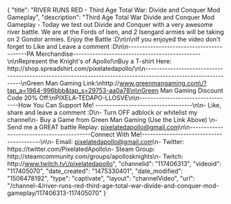 {
    "title": "RIVER RUNS RED - Third Age Total War: Divide and Conquer Mod Gameplay",
    "description": "Third Age Total War Divide and Conquer Mod Gameplay - Today we test out Divide and Conquer with a very awesome river battle.  We are at the Fords of Isen, and 2 Isengard armies will be taking on 2 Gondor armies.  Enjoy the Battle :D\n\n\nIf you enjoyed the video don't forget to Like and Leave a comment :D\n\n-----------------------------------------PA Merchandise----------------------------------------------\n\nRepresent the Knight's of Apollo!\nBuy a T-shirt Here: http:\/\/shop.spreadshirt.com\/pixelatedapollo\/\n\n---------------------------------------------------------------------------------------------------------------\nGreen Man Gaming Link:\nhttp:\/\/www.greenmangaming.com\/?tap_a=1964-996bbb&tap_s=29753-aa0a78\n\nGreen Man Gaming Discount Code 20% Off:\nPIXELA-TEDAPO-LLOSVE\n\n----------------------------------How You Can Support Me! -----------------------------------\n\n- Like, share and leave a comment :D\n- Turn OFF adblock or whitelist my channel\n- Buy a Game from Green Man Gaming (Use the Link Above) \n- Send me a GREAT battle Replay: pixelatedapollo@gmail.com\n\n------------------------------------------Connect With Me!-----------------------------------------\n\n- Email: pixelatedapollo@gmail.com\n- Twitter: https:\/\/twitter.com\/PixelatedApollo\n- Steam Group:  http:\/\/steamcommunity.com\/groups\/apollosknights\n- Twitch: http:\/\/www.twitch.tv\/pixelatedapollo",
    "channelid": "117406313",
    "videoid": "117405070",
    "date_created": "1475330401",
    "date_modified": "1506478192",
    "type": "captivate",
    "layout": "channelVideo",
    "url": "\/channel-4\/river-runs-red-third-age-total-war-divide-and-conquer-mod-gameplay\/117406313-117405070"
}